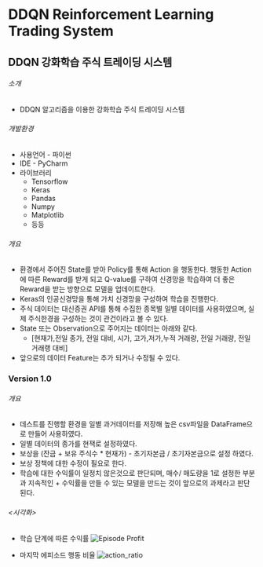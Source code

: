 # DDQN Reinforcement Learning Trading System

## DDQN 강화학습 주식 트레이딩 시스템

###### 소개 

- DDQN 알고리즘을 이용한 강화학습 주식 트레이딩 시스템

###### 개발환경

- 사용언어 - 파이썬
- IDE - PyCharm
- 라이브러리
  - Tensorflow
  - Keras
  - Pandas
  - Numpy
  - Matplotlib 
  - 등등



###### 개요

- 환경에서 주어진 State를 받아 Policy를 통해 Action 을 행동한다. 행동한 Action에 따른 Reward를 받게 되고 Q-value를 구하여 신경망을 학습하여 더 좋은 Reward을 받는 방향으로 모델을 업데이트한다.
- Keras의 인공신경망을 통해 가치 신경망을 구성하여 학습을 진행한다.
- 주식 데이터는 대신증권 API를 통해 수집한 종목별 일별 데이터를 사용하였으며, 실제 주식한경을 구성하는 것이 관건이라고 볼 수 있다.
- State 또는 Observation으로 주어지는 데이터는 아래와 같다.
  - [현재가,전일 종가, 전일 대비, 시가, 고가,저가,누적 거래량, 전일 거래량, 전일 거래랭 대비]
- 앞으로의 데이터 Feature는 추가 되거나 수정될 수 있다.



### Version 1.0

###### 개요

- 데스트를 진행할 환경을 일별 과거데이터를 저장해 높은 csv파일을 DataFrame으로 만들어 사용하였다.
- 일별 데이터의 종가를 현잭로 설정하였다.
- 보상을 (잔금 + 보유 주식수 * 현재가) - 초기자본금 / 초기자본금으로 설정 하였다.
- 보상 정책에 대한 수정이 필요로 한다.
- 학습에 대한 수익률이 일정치 않은것으로 판단되며, 매수/ 매도량을 1로 설정한 부분과 지속적인 + 수익률을 만들 수 있는 모델을 만드는 것이 앞으로의 과제라고 판단된다.

###### <시각화>
- 학습 단계에 따른 수익률
![Episode Profit](https://user-images.githubusercontent.com/69662531/97879326-34383a00-1d63-11eb-8e82-c766a8d59baa.png)

- 마지막 에피소드 행동 비율
![action_ratio](https://user-images.githubusercontent.com/69662531/97880985-2d122b80-1d65-11eb-85e7-de43d4c08c57.png)



